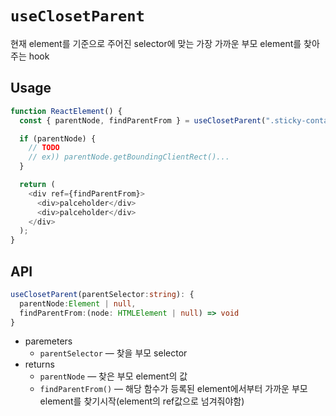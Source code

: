 # `useClosetParent`

현재 element를 기준으로 주어진 selector에 맞는 가장 가까운 부모 element를 찾아주는 hook

## Usage

```typescript
function ReactElement() {
  const { parentNode, findParentFrom } = useClosetParent(".sticky-container");

  if (parentNode) {
    // TODO
    // ex)) parentNode.getBoundingClientRect()...
  }

  return (
    <div ref={findParentFrom}>
      <div>palceholder</div>
      <div>palceholder</div>
    </div>
  );
}
```

## API

```typescript
useClosetParent(parentSelector:string): {
  parentNode:Element | null,
  findParentFrom:(node: HTMLElement | null) => void
}
```

- paremeters
  - `parentSelector` — 찾을 부모 selector
- returns
  - `parentNode` — 찾은 부모 element의 값
  - `findParentFrom()` — 해당 함수가 등록된 element에서부터 가까운 부모 element를 찾기시작(element의 ref값으로 넘겨줘야함)
